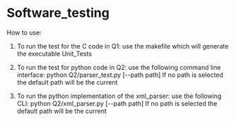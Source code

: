 # Software_testing

How to use:
1. To run the test for the C code in Q1:
 use the makefile which will generate the executable Unit_Tests

1. To run the test for python code in Q2:
use the following command line interface:
python Q2/parser_test.py [--path path]
If no path is selected the default path will be the current

1. To run the python implementation of the xml_parser:
use the following CLI:
python Q2/xml_parser.py [--path path]
If no path is selected the default path will be the current
